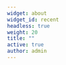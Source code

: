 ```yaml
---
widget: about
widget_id: recent
headless: true
weight: 20
title: ""
active: true
author: admin
---
```

